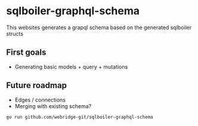 # sqlboiler-graphql-schema

This websites generates a grapql schema based on the generated sqlboiler structs

## First goals

- Generating basic models + query + mutations

## Future roadmap

- Edges / connections
- Merging with existing schema?

```
go run github.com/webridge-git/sqlboiler-graphql-schema
```

